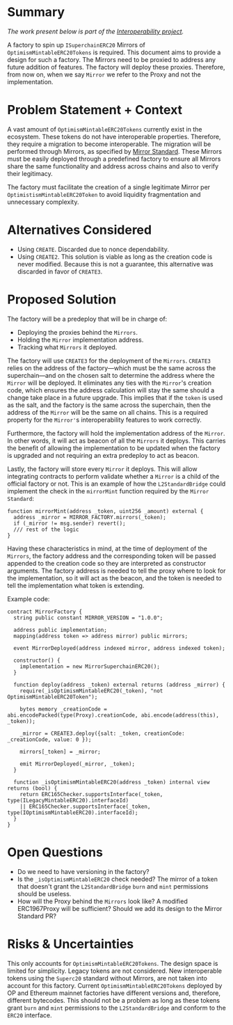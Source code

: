 # Summary

*The work present below is part of the [Interoperability project](https://github.com/ethereum-optimism/optimism/issues/10899).*

A factory to spin up `ISuperchainERC20` Mirrors of `OptimismMintableERC20Tokens` is required. This document aims to provide a design for such a factory. The Mirrors need to be proxied to address any future addition of features. The factory will deploy these proxies. Therefore, from now on, when we say `Mirror` we refer to the Proxy and not the implementation.

# Problem Statement + Context

A vast amount of `OptimismMintableERC20Tokens` currently exist in the ecosystem. These tokens do not have interoperable properties. Therefore, they require a migration to become interoperable. The migration will be performed through Mirrors, as specified by [Mirror Standard](https://github.com/ethereum-optimism/design-docs/pull/36). These Mirrors must be easily deployed through a predefined factory to ensure all Mirrors share the same functionality and address across chains and also to verify their legitimacy.

The factory must facilitate the creation of a single legitimate Mirror per `OptimistismMintableERC20Token` to avoid liquidity fragmentation and unnecessary complexity.

# Alternatives Considered
- Using `CREATE`. Discarded due to nonce dependability.
- Using `CREATE2`. This solution is viable as long as the creation code is never modified. Because this is not a guarantee, this alternative was discarded in favor of `CREATE3`.

# Proposed Solution

The factory will be a predeploy that will be in charge of:
- Deploying the proxies behind the `Mirrors`.
- Holding the `Mirror` implementation address.
- Tracking what `Mirrors` it deployed.

The factory will use `CREATE3` for the deployment of the `Mirrors`. `CREATE3` relies on the address of the factory—which must be the same across the superchain—and on the chosen salt to determine the address where the `Mirror` will be deployed. It eliminates any ties with the `Mirror`'s creation code, which ensures the address calculation will stay the same should a change take place in a future upgrade. This implies that if the `token` is used as the salt, and the factory is the same across the superchain, then the address of the `Mirror` will be the same on all chains. This is a required property for the `Mirror'`s interoperability features to work correctly.

Furthermore, the factory will hold the implementation address of the `Mirror`. In other words, it will act as beacon of all the `Mirrors` it deploys. This carries the benefit of allowing the implementation to be updated when the factory is upgraded and not requiring an extra predeploy to act as beacon.

Lastly, the factory will store every `Mirror` it deploys. This will allow integrating contracts to perform validate whether a `Mirror` is a child of the official factory or not. This is an example of how the `L2StandardBridge` could implement the check in the `mirrorMint` function required by the `Mirror Standard`:

```solidity
function mirrorMint(address _token, uint256 _amount) external {
  address _mirror = MIRROR_FACTORY.mirrors(_token);
  if (_mirror != msg.sender) revert();
  /// rest of the logic
}

```

Having these characteristics in mind, at the time of deployment of the `Mirrors`, the factory address and the corresponding token will be passed appended to the creation code so they are interpreted as constructor arguments. The factory address is needed to tell the proxy where to look for the implementation, so it will act as the beacon, and the token is needed to tell the implementation what token is extending.    

Example code:

```solidity
contract MirrorFactory {
  string public constant MIRROR_VERSION = "1.0.0";

  address public implementation;
  mapping(address token => address mirror) public mirrors;

  event MirrorDeployed(address indexed mirror, address indexed token);

  constructor() {
	implementation = new MirrorSuperchainERC20();
  }

  function deploy(address _token) external returns (address _mirror) {
	require(_isOptimismMintableERC20(_token), "not OptimismMintableERC20Token");

	bytes memory _creationCode = abi.encodePacked(type(Proxy).creationCode, abi.encode(address(this), _token));

	_mirror = CREATE3.deploy({salt: _token, creationCode: _creationCode, value: 0 });

	mirrors[_token] = _mirror;

	emit MirrorDeployed(_mirror, _token);
  }

  function _isOptimismMintableERC20(address _token) internal view returns (bool) {
	return ERC165Checker.supportsInterface(_token, type(ILegacyMintableERC20).interfaceId)
	|| ERC165Checker.supportsInterface(_token, type(IOptimismMintableERC20).interfaceId);
  } 
}

```
# Open Questions
- Do we need to have versioning in the factory?
- Is the `_isOptimismMintableERC20` check needed? The mirror of a token that doesn't grant the `L2StandardBridge` `burn` and `mint` permissions should be useless.
- How will the Proxy behind the `Mirrors` look like? A modified ERC1967Proxy will be sufficient? Should we add its design to the Mirror Standard PR?

# Risks & Uncertainties

This only accounts for `OptimismMintableERC20Tokens`. The design space is limited for simplicity. Legacy tokens are not considered. New interoperable tokens using the `Superc20` standard without Mirrors, are not taken into account for this factory.
Current `OptimismMintableERC20Tokens` deployed by OP and Ethereum mainnet factories have different versions and, therefore, different bytecodes. This should not be a problem as long as these tokens grant `burn` and `mint` permissions to the `L2StandardBridge` and conform to the `ERC20` interface.